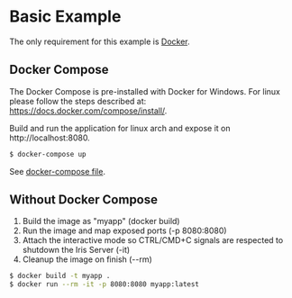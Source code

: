 # Basic Example

The only requirement for this example is [Docker](https://docs.docker.com/install/).

## Docker Compose

The Docker Compose is pre-installed with Docker for Windows. For linux please follow the steps described at: https://docs.docker.com/compose/install/.

Build and run the application for linux arch and expose it on http://localhost:8080.

```sh
$ docker-compose up
```

See [docker-compose file](docker-compose.yml).

## Without Docker Compose

1. Build the image as "myapp" (docker build)
2. Run the image and map exposed ports (-p 8080:8080)
3. Attach the interactive mode so CTRL/CMD+C signals are respected to shutdown the Iris Server (-it)
4. Cleanup the image on finish (--rm)

```sh
$ docker build -t myapp . 
$ docker run --rm -it -p 8080:8080 myapp:latest
```

